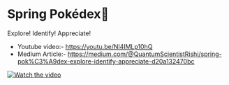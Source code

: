 # Spring Pokédex🌸
Explore! Identify! Appreciate!

* Youtube video:- https://youtu.be/Nl4IMLp10hQ
* Medium Article:- https://medium.com/@QuantumScientistRishi/spring-pok%C3%A9dex-explore-identify-appreciate-d20a132470bc

[![Watch the video](https://img.youtube.com/vi/Nl4IMLp10hQ/maxresdefault.jpg)](https://www.youtube.com/watch?v=Nl4IMLp10hQ)


